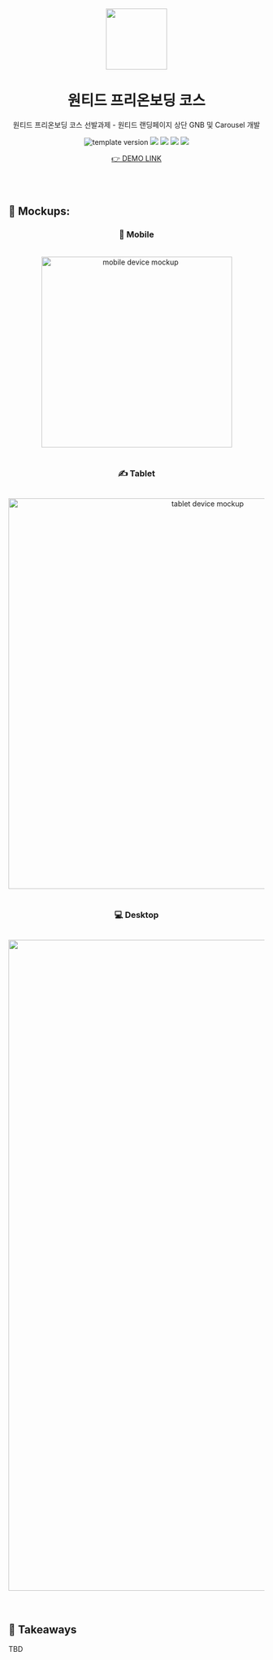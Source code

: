 <br />
<br />

<!-- Header -->

<div align="middle" >
  <img width="120px;" src="https://github.com/yejinc/wanted_pre_onboarding/blob/main/public/apple-touch-icon.png?raw=true"/>
</div>
<h1 align="middle">원티드 프리온보딩 코스</h2>
<p align="middle">원티드 프리온보딩 코스 선발과제 - 원티드 랜딩페이지 상단 GNB 및 Carousel 개발</p>

<p align="middle">
  <img src="https://img.shields.io/badge/version-1.0.0-F1F0E7?style=flat-square" alt="template version"/>
  <img src="https://img.shields.io/badge/language-HTML-F1652A.svg?style=flat-square"/>
  <img src="https://img.shields.io/badge/language-SASS-BF4080"/>
  <img src="https://img.shields.io/badge/language-React-61DBFB"/>
  <img src="https://img.shields.io/badge/license-MIT-8B8C8D.svg?style=flat-square"/>
</p>

<p align="middle"><a href="https://yejinc.github.io/wanted_pre_onboarding/">👉 DEMO LINK</a></p>

<br />
<br />

<!-- Content -->

## 📸 Mockups:

<div align="center">
<h3>📱 Mobile</h3>

<br />

<img  width="375" alt="mobile device mockup" src="https://user-images.githubusercontent.com/46529118/150175832-ee1faa36-b68c-4993-a575-25d04b69751d.png">

<br />
<br />

<h3>✍️ Tablet</h3>

<br />

<img width="768" alt="tablet device mockup" src="https://user-images.githubusercontent.com/46529118/150175825-f9a7ea50-b1e5-4346-b092-a05211796506.png">

<br />
<br />

<h3> 💻 Desktop</h3>

<br />

<img width="1280" alt="desktop device mockup" src="https://user-images.githubusercontent.com/46529118/150176951-19b2522e-b093-4fb0-a3d5-d57afbbd2448.png">
</div>

<br />
<br />

## 👀 Takeaways

TBD
<br />
<br />
